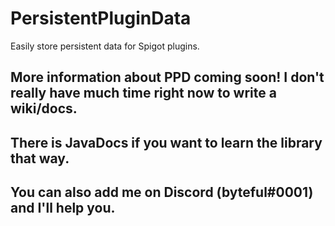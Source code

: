 # PersistentPluginData
Easily store persistent data for Spigot plugins.

## More information about PPD coming soon! I don't really have much time right now to write a wiki/docs.
## There is JavaDocs if you want to learn the library that way.
## You can also add me on Discord (byteful#0001) and I'll help you.
